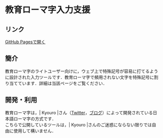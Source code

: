 # 教育ローマ字入力支援
## リンク

[GitHub Pagesで開く](https://notolite.github.io/kyouro/)

## 簡介
教育ローマ字のライトユーザー向けに，ウェブ上で特殊記号が容易に打てるように設計された入力ツールです．教育ローマ字で頻用されない文字を特殊記号に割り当てています．詳細は当該ページをご覧ください．

## 開発・利用
教育ローマ字は，| Kyouro |さん（[Twitter](https://twitter.com/awesomenewways)，[ブログ](https://spokenjapanese.wordpress.com/)）によって開発されている日本語ローマ字の方式です．  
こちらで公開しているツールは，| Kyouro |さんのご迷惑にならない限りでは自由に使用して構いません．